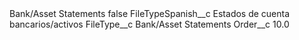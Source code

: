 <?xml version="1.0" encoding="UTF-8"?>
<CustomMetadata xmlns="http://soap.sforce.com/2006/04/metadata" xmlns:xsi="http://www.w3.org/2001/XMLSchema-instance" xmlns:xsd="http://www.w3.org/2001/XMLSchema">
    <label>Bank/Asset Statements</label>
    <protected>false</protected>
    <values>
        <field>FileTypeSpanish__c</field>
        <value xsi:type="xsd:string">Estados de cuenta bancarios/activos</value>
    </values>
    <values>
        <field>FileType__c</field>
        <value xsi:type="xsd:string">Bank/Asset Statements</value>
    </values>
    <values>
        <field>Order__c</field>
        <value xsi:type="xsd:double">10.0</value>
    </values>
</CustomMetadata>
